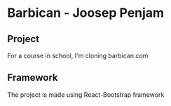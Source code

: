 # Barbican - Joosep Penjam

## Project
For a course in school, I'm cloning barbican.com

## Framework
The project is made using React-Bootstrap framework

